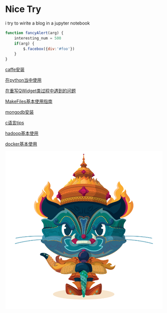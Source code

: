 # Nice Try
i try to wirite a blog in a jupyter notebook

```javascript
function fancyAlert(arg) {
    interesting_num = 500
    if(arg) {
        $.facebox({div:'#foo'})
    }
}
```

[caffe安装](caffe.md)

[在python当中使用](blogs/use_c_in_python.md)

[在重写QWidget类过程中遇到的问题](blogs/qt_qa_1.md)

[MakeFiles基本使用指南](blogs/learn_makefile.md)

[mongodb安装](blogs/learn_mongodb.md)

[c语言tips](blogs/some_c_tips.md)

[hadoop基本使用](blogs/hadoop_headfirst.md)

[docker基本使用](blogs/docker_headfirst.md)

![Image of Yaktocat](image/yaktocat.png)




